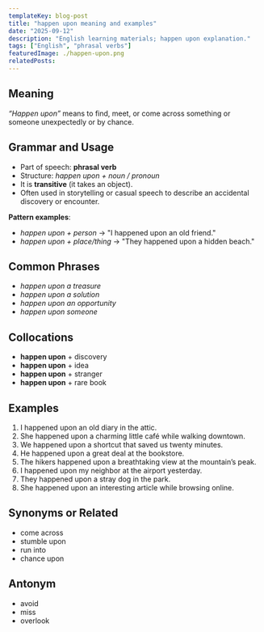 ```yaml
---
templateKey: blog-post
title: "happen upon meaning and examples"
date: "2025-09-12"
description: "English learning materials; happen upon explanation."
tags: ["English", "phrasal verbs"]
featuredImage: ./happen-upon.png
relatedPosts:
---
```


## Meaning

_“Happen upon”_ means to find, meet, or come across something or someone unexpectedly or by chance.

## Grammar and Usage

- Part of speech: **phrasal verb**
- Structure: _happen upon + noun / pronoun_
- It is **transitive** (it takes an object).
- Often used in storytelling or casual speech to describe an accidental discovery or encounter.

**Pattern examples**:

- _happen upon + person_ → "I happened upon an old friend."
- _happen upon + place/thing_ → "They happened upon a hidden beach."

## Common Phrases

- _happen upon a treasure_
- _happen upon a solution_
- _happen upon an opportunity_
- _happen upon someone_

## Collocations

- **happen upon** + discovery
- **happen upon** + idea
- **happen upon** + stranger
- **happen upon** + rare book

## Examples

1. I happened upon an old diary in the attic.
2. She happened upon a charming little café while walking downtown.
3. We happened upon a shortcut that saved us twenty minutes.
4. He happened upon a great deal at the bookstore.
5. The hikers happened upon a breathtaking view at the mountain’s peak.
6. I happened upon my neighbor at the airport yesterday.
7. They happened upon a stray dog in the park.
8. She happened upon an interesting article while browsing online.

## Synonyms or Related

- come across
- stumble upon
- run into
- chance upon

## Antonym

- avoid
- miss
- overlook
